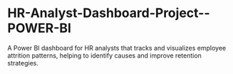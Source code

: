 # HR-Analyst-Dashboard-Project--POWER-BI
A Power BI dashboard for HR analysts that tracks and visualizes employee attrition patterns, helping to identify causes and improve retention strategies.
